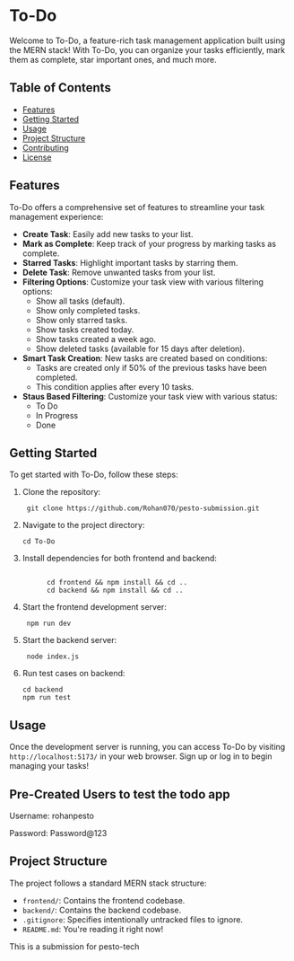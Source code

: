 # To-Do

Welcome to To-Do, a feature-rich task management application built using the MERN stack! With To-Do, you can organize your tasks efficiently, mark them as complete, star important ones, and much more.

## Table of Contents

- [Features](#features)
- [Getting Started](#getting-started)
- [Usage](#usage)
- [Project Structure](#project-structure)
- [Contributing](#contributing)
- [License](#license)

## Features

To-Do offers a comprehensive set of features to streamline your task management experience:

- **Create Task**: Easily add new tasks to your list.
- **Mark as Complete**: Keep track of your progress by marking tasks as complete.
- **Starred Tasks**: Highlight important tasks by starring them.
- **Delete Task**: Remove unwanted tasks from your list.
- **Filtering Options**: Customize your task view with various filtering options:
  - Show all tasks (default).
  - Show only completed tasks.
  - Show only starred tasks.
  - Show tasks created today.
  - Show tasks created a week ago.
  - Show deleted tasks (available for 15 days after deletion).
- **Smart Task Creation**: New tasks are created based on conditions:
  - Tasks are created only if 50% of the previous tasks have been completed.
  - This condition applies after every 10 tasks.
- **Staus Based Filtering**: Customize your task view with various status:
  - To Do
  - In Progress
  - Done

## Getting Started

To get started with To-Do, follow these steps:

<ol start="1">
<li>Clone the repository:
  <pre><code class="language-bash"> git clone https://github.com/Rohan070/pesto-submission.git</code></pre>
</li>
  
<li>Navigate to the project directory:
  <pre><code class="language-bash">cd To-Do</code></pre>
</li>

<li>Install dependencies for both frontend and backend:<pre><code class="language-bash">
      cd frontend &amp;&amp; npm install &amp;&amp; cd ..
      cd backend &amp;&amp; npm install &amp;&amp; cd .. </code></pre>
</li>

<li>Start the frontend development server:<pre><code class="language-bash"> npm run dev</code></pre>
</li>
<li>Start the backend server:<pre><code class="language-bash"> node index.js</code></pre>
</li>

<li>Run test cases on backend:<pre><code class="language-bash">cd backend
npm run test</code></pre>
</li>
</ol>

<h2 id="usage">Usage</h2>
<p>Once the development server is running, you can access To-Do by visiting <code>http://localhost:5173/</code> in your web browser. Sign up or log in to begin managing your tasks!</p>

<h2 id="usage">Pre-Created Users to test the todo app</h2>
<p>Username: rohanpesto</p>
<p>Password: Password@123</p>

<h2 id="project-structure">Project Structure</h2>
<p>The project follows a standard MERN stack structure:</p>
<ul>
<li><code>frontend/</code>: Contains the frontend codebase.</li>
<li><code>backend/</code>: Contains the backend codebase.</li>
<li><code>.gitignore</code>: Specifies intentionally untracked files to ignore.</li>
<li><code>README.md</code>: You&#39;re reading it right now!</li>
</ul>

<p>This is a submission for pesto-tech</p>
